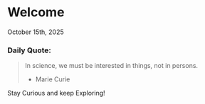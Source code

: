# Welcome

October 15th, 2025

### Daily Quote:
> In science, we must be interested in things, not in persons.
> 	- Marie Curie

Stay Curious and keep Exploring!
